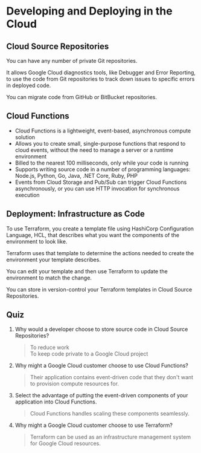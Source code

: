 # Developing and Deploying in the Cloud

## Cloud Source Repositories 

You can have any number of private Git repositories.

It allows Google Cloud diagnostics tools, like Debugger and Error Reporting, to use the code from Git repositories to track down issues to specific errors in deployed code.

You can migrate code from GitHub or BitBucket repositories.


## Cloud Functions

- Cloud Functions is a lightweight, event-based, asynchronous compute solution
- Allows you to create small, single-purpose functions that respond to cloud events, without the need to manage a server or a runtime environment
- Billed to the nearest 100 milliseconds, only while your code is running
- Supports writing source code in a number of programming languages: Node.js, Python, Go, Java, .NET Core, Ruby, PHP
- Events from Cloud Storage and Pub/Sub can trigger Cloud Functions asynchronously, or you can use HTTP invocation for synchronous execution


## Deployment: Infrastructure as Code

To use Terraform, you create a template file using HashiCorp Configuration Language, HCL, that describes what you want the components of the environment to look like.

Terraform uses that template to determine the actions needed to create the environment your template describes.

You can edit your template and then use Terraform to update the environment to match the change.

You can store in version-control your Terraform templates in Cloud Source Repositories.


## Quiz

1. Why would a developer choose to store source code in Cloud Source Repositories?
    > To reduce work \
    > To keep code private to a Google Cloud project

2. Why might a Google Cloud customer choose to use Cloud Functions?
    > Their application contains event-driven code that they don't want to provision compute resources for.

3. Select the advantage of putting the event-driven components of your application into Cloud Functions.
    > Cloud Functions handles scaling these components seamlessly.

4. Why might a Google Cloud customer choose to use Terraform?
    > Terraform can be used as an infrastructure management system for Google Cloud resources.